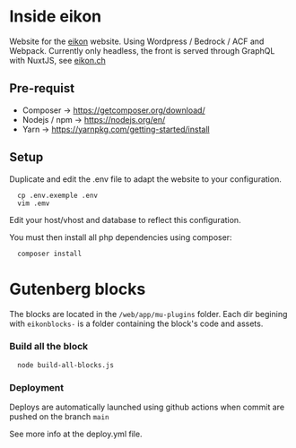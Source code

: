 # Inside eikon

Website for the [eikon](https://eikon.ch) website.
Using Wordpress / Bedrock / ACF and Webpack.
Currently only headless, the front is served through GraphQL with NuxtJS, see [eikon.ch](https://github.com/eikon-frontend/eikon.ch)

## Pre-requist

- Composer -> https://getcomposer.org/download/
- Nodejs / npm -> https://nodejs.org/en/
- Yarn -> https://yarnpkg.com/getting-started/install

## Setup

Duplicate and edit the .env file to adapt the website to your configuration.

```
  cp .env.exemple .env
  vim .emv
```

Edit your host/vhost and database to reflect this configuration.

You must then install all php dependencies using composer:

```
  composer install
```

# Gutenberg blocks

The blocks are located in the `/web/app/mu-plugins` folder. Each dir begining with `eikonblocks-` is a folder containing the block's code and assets.

### Build all the block

```
  node build-all-blocks.js
```

### Deployment

Deploys are automatically launched using github actions when commit are pushed on the branch `main`

See more info at the deploy.yml file.
